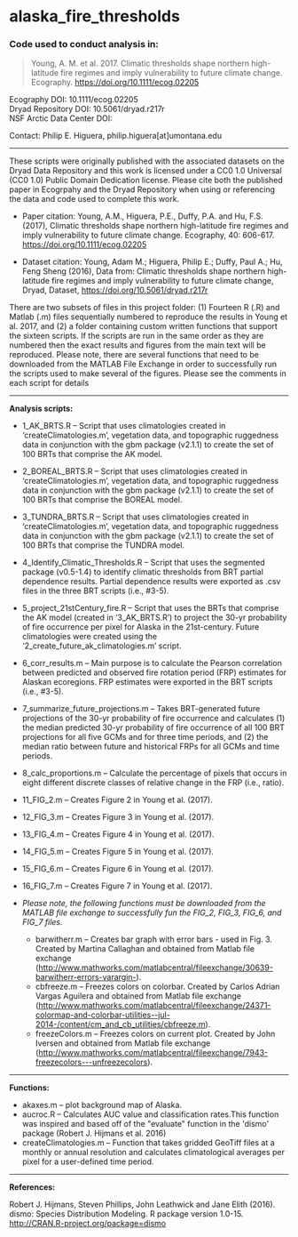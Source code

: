 # alaska_fire_thresholds

### Code used to conduct analysis in:
> Young, A. M. et al. 2017. Climatic thresholds shape northern high-latitude fire regimes and imply vulnerability to future climate change. Ecography. https://doi.org/10.1111/ecog.02205 

Ecography DOI: 10.1111/ecog.02205  
Dryad Repository DOI: 10.5061/dryad.r217r  
NSF Arctic Data Center DOI: 	

Contact: Philip E. Higuera, philip.higuera[at]umontana.edu

---
These scripts were originally published with the associated datasets on the Dryad Data Repository and this work is 
licensed under a CC0 1.0 Universal (CC0 1.0) Public Domain Dedication license. Please cite both the published paper
in Ecogrpahy and the Dryad Repository when using or referencing the data and code used to complete this work. 

* Paper citation: Young, A.M., Higuera, P.E., Duffy, P.A. and Hu, F.S. (2017), Climatic thresholds shape northern high-latitude fire regimes and imply vulnerability to future climate change. Ecography, 40: 606-617. https://doi.org/10.1111/ecog.02205

* Dataset citation: Young, Adam M.; Higuera, Philip E.; Duffy, Paul A.; Hu, Feng Sheng (2016), Data from: Climatic thresholds shape northern high-latitude fire regimes and imply vulnerability to future climate change, Dryad, Dataset, https://doi.org/10.5061/dryad.r217r

There are two subsets of files in this project folder: (1) Fourteen R (.R) and Matlab (.m) files sequentially numbered to reproduce the results in Young et al. 2017, and (2) a folder containing custom written functions that support the sixteen scripts. If the scripts are run in the same order as they are numbered then the exact results and figures from the main text will be reproduced. Please note, there are several functions that need to be downloaded from the MATLAB File Exchange in order to successfully run the scripts used to make several of the figures. Please see the comments in each script for details

--- 

**Analysis scripts:** 

* 1_AK_BRTS.R – Script that uses climatologies created in ‘createClimatologies.m’, vegetation data, and topographic ruggedness data in conjunction with the gbm package (v2.1.1) to create the set of 100 BRTs that comprise the AK model.

* 2_BOREAL_BRTS.R – Script that uses climatologies created in ‘createClimatologies.m’, vegetation data, and topographic ruggedness data in conjunction with the gbm package (v2.1.1) to create the set of 100 BRTs that comprise the BOREAL model.

* 3_TUNDRA_BRTS.R – Script that uses climatologies created in ‘createClimatologies.m’, vegetation data, and topographic ruggedness data in conjunction with the gbm package (v2.1.1) to create the set of 100 BRTs that comprise the TUNDRA model.

* 4_Identify_Climatic_Thresholds.R – Script that uses the segmented package (v0.5-1.4) to identify climatic thresholds from BRT partial dependence results. Partial dependence results were exported as .csv files in the three BRT scripts (i.e., #3-5). 

* 5_project_21stCentury_fire.R – Script that uses the BRTs that comprise the AK model (created in ‘3_AK_BRTS.R’) to project the 30-yr probability of fire occurrence per pixel for Alaska in the 21st-century. Future climatologies were created using the ‘2_create_future_ak_climatologies.m’ script. 

* 6_corr_results.m – Main purpose is to calculate the Pearson correlation between predicted and observed fire rotation period (FRP) estimates for Alaskan ecoregions. FRP estimates were exported in the BRT scripts (i.e., #3-5). 

* 7_summarize_future_projections.m – Takes BRT-generated future projections of the 30-yr probability of fire occurrence and calculates (1) the median predicted 30-yr probability of fire occurrence of all 100 BRT projections for all five GCMs and for three time periods, and (2) the median ratio between future and historical FRPs for all GCMs and time periods.

* 8_calc_proportions.m – Calculate the percentage of pixels that occurs in eight different discrete classes of relative change in the FRP (i.e., ratio).

* 11_FIG_2.m – Creates Figure 2 in Young et al. (2017).

* 12_FIG_3.m – Creates Figure 3 in Young et al. (2017).

* 13_FIG_4.m – Creates Figure 4 in Young et al. (2017).

* 14_FIG_5.m – Creates Figure 5 in Young et al. (2017).

* 15_FIG_6.m – Creates Figure 6 in Young et al. (2017).

* 16_FIG_7.m – Creates Figure 7 in Young et al. (2017).

* *Please note, the following functions must be downloaded from the MATLAB file exchange to successfully fun the FIG_2, FIG_3, FIG_6, and FIG_7 files.*  

	* barwitherr.m – Creates bar graph with error bars  - used in Fig. 3. Created by Martina Callaghan and obtained from Matlab file exchange (http://www.mathworks.com/matlabcentral/fileexchange/30639-barwitherr-errors-varargin-). 
	* cbfreeze.m – Freezes colors on colorbar. Created by Carlos Adrian Vargas Aguilera and obtained from Matlab file exchange (http://www.mathworks.com/matlabcentral/fileexchange/24371-colormap-and-colorbar-utilities--jul-2014-/content/cm_and_cb_utilities/cbfreeze.m). 
	* freezeColors.m – Freezes colors on current plot. Created by John Iversen and obtained from Matlab file exchange (http://www.mathworks.com/matlabcentral/fileexchange/7943-freezecolors---unfreezecolors).

---
**Functions:**

* akaxes.m – plot background map of Alaska.
* aucroc.R – Calculates AUC value and classification rates.This function was inspired and based off of the "evaluate" function in the 'dismo' package (Robert J. Hijmans et al. 2016)
* createClimatologies.m – Function that takes gridded GeoTiff files at a monthly or annual resolution and calculates climatological averages per pixel for a user-defined time period.

---	  

**References:**

Robert J. Hijmans, Steven Phillips, John Leathwick and Jane Elith (2016). dismo: Species Distribution Modeling. 
       R package version 1.0-15. http://CRAN.R-project.org/package=dismo
